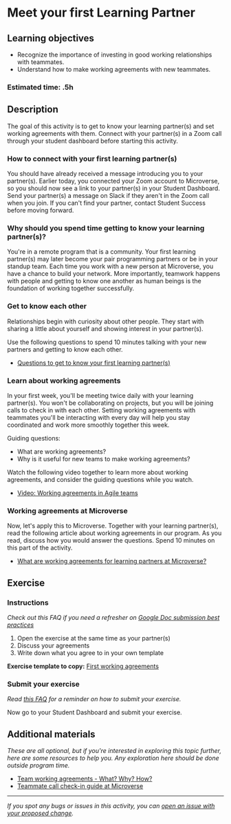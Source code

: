 # Meet your first Learning Partner

## Learning objectives

- Recognize the importance of investing in good working relationships with teammates.
- Understand how to make working agreements with new teammates.

### **Estimated time**: .5h

## Description

The goal of this activity is to get to know your learning partner(s) and set working agreements with them. Connect with your partner(s) in a Zoom call through your student dashboard before starting this activity.

### How to connect with your first learning partner(s)

You should have already received a message introducing you to your partner(s). Earlier today, you connected your Zoom account to Microverse, so you should now see a link to your partner(s) in your Student Dashboard. Send your partner(s) a message on Slack if they aren't in the Zoom call when you join. If you can't find your partner, contact Student Success before moving forward.

### Why should you spend time getting to know your learning partner(s)?

You're in a remote program that is a community. Your first learning partner(s) may later become your pair programming partners or be in your standup team. Each time you work with a new person at Microverse, you have a chance to build your network. More importantly, teamwork happens with people and getting to know one another as human beings is the foundation of working together successfully.

### Get to know each other

Relationships begin with curiosity about other people. They start with sharing a little about yourself and showing interest in your partner(s).

Use the following questions to spend 10 minutes talking with your new partners and getting to know each other.

- [Questions to get to know your first learning partner(s)](questions-to-get-to-know-your-first-learning-partner.md)

### Learn about working agreements

In your first week, you'll be meeting twice daily with your learning partner(s). You won't be collaborating on projects, but you will be joining calls to check in with each other. Setting working agreements with teammates you'll be interacting with every day will help you stay coordinated and work more smoothly together this week.

Guiding questions:

- What are working agreements?
- Why is it useful for new teams to make working agreements?

Watch the following video together to learn more about working agreements, and consider the guiding questions while you watch.

- [Video: Working agreements in Agile teams](https://www.youtube.com/watch?v=0Lyy4CBOO3g)

### Working agreements at Microverse

Now, let's apply this to Microverse. Together with your learning partner(s), read the following article about working agreements in our program. As you read, discuss how you would answer the questions. Spend 10 minutes on this part of the activity.

- [What are working agreements for learning partners at Microverse?](what-are-working-agreements-for-learning-partners-at-microverse.md)

## Exercise

### Instructions

*Check out this FAQ if you need a refresher on [Google Doc submission best practices](https://microverse.zendesk.com/hc/en-us/articles/360063156813)*

1. Open the exercise at the same time as your partner(s)
2. Discuss your agreements
3. Write down what you agree to in your own template

**Exercise template to copy:** [First working agreements](https://docs.google.com/document/d/1eZuxJUVKFns-R2TH58LZGIW5Ashq80HKvyiJINtMngw/edit?usp=sharing)

### Submit your exercise

*Read [this FAQ](https://microverse.zendesk.com/hc/en-us/articles/360061344234) for a reminder on how to submit your exercise.*

Now go to your Student Dashboard and submit your exercise.

## Additional materials

*These are all optional, but if you're interested in exploring this topic further, here are some resources to help you. Any exploration here should be done outside program time.*

- [Team working agreements - What? Why? How?](https://medium.com/@angelydaz/team-working-agreements-what-why-how-28b2970b71ca)
- [Teammate call check-in guide at Microverse](https://microverse.zendesk.com/hc/en-us/articles/360050419034-Teammate-Call-Check-in-Guide)


------

_If you spot any bugs or issues in this activity, you can [open an issue with your proposed change](https://github.com/microverseinc/curriculum-transversal-skills/blob/main/git-github/articles/open_issue.md)._
